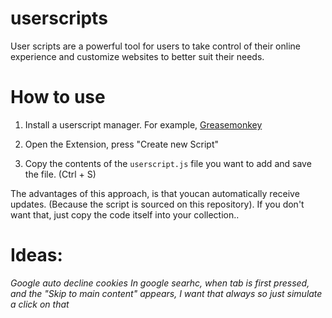 # userscripts

User scripts are a powerful tool for users to take control of their online experience and customize websites to better suit their needs.

# How to use

1. Install a userscript manager. For example,
[Greasemonkey](https://github.com/greasemonkey/greasemonkey)

2. Open the Extension, press "Create new Script"

3. Copy the contents of the  `userscript.js` file you want to add and save the
file. (Ctrl + S)

The advantages of this approach, is that youcan  automatically receive updates. 
(Because the script is sourced on this repository). If you don't want that, just copy the code itself into your collection..

# Ideas:
_Google auto decline cookies_
_In google searhc, when tab is first pressed, and the "Skip to main content"
appears, I want that always so just simulate a click on that_
